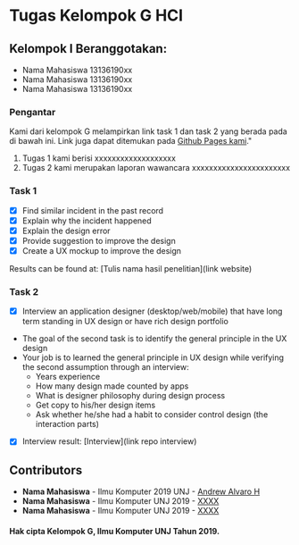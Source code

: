 # Tugas Kelompok G HCI

## Kelompok I Beranggotakan:
* Nama Mahasiswa 13136190xx
* Nama Mahasiswa 13136190xx
* Nama Mahasiswa 13136190xx

### Pengantar
Kami dari kelompok G melampirkan link task 1 dan task 2 yang berada pada di bawah ini. Link juga dapat ditemukan pada [Github Pages kami](https://kelompokg.github.io/kelompok-g-hci/)."
1. Tugas 1 kami berisi xxxxxxxxxxxxxxxxxxx 
2. Tugas 2 kami merupakan laporan wawancara xxxxxxxxxxxxxxxxxxxxxxx

### Task 1
- [x] Find similar incident in the past record
- [x] Explain why the incident happened
- [x] Explain the design error
- [x] Provide suggestion to improve the design
- [x] Create a UX mockup to improve the design

Results can be found at: [Tulis nama hasil penelitian](link website)


### Task 2
- [x] Interview an application designer (desktop/web/mobile) that have long term standing in UX design or have rich design portfolio
- The goal of the second task is to identify the general principle in the UX design
- Your job is to learned the general principle in UX design while verifying the second assumption through an interview:
  - Years experience
  - How many design made counted by apps
  - What is designer philosophy during design process
  - Get copy to his/her design items
  - Ask whether he/she had a habit to consider control design (the interaction parts)
  
- [x] Interview result: [Interview](link repo interview)

## Contributors
* **Nama Mahasiswa** - Ilmu Komputer 2019 UNJ - [Andrew Alvaro H](https://github.com/xxx)
* **Nama Mahasiswa** - Ilmu Komputer UNJ 2019 - [XXXX](https://github.com/xxx)
* **Nama Mahasiswa** - Ilmu Komputer UNJ 2019 - [XXXX](https://github.com/xxx)

#### Hak cipta Kelompok G, Ilmu Komputer UNJ Tahun 2019.
